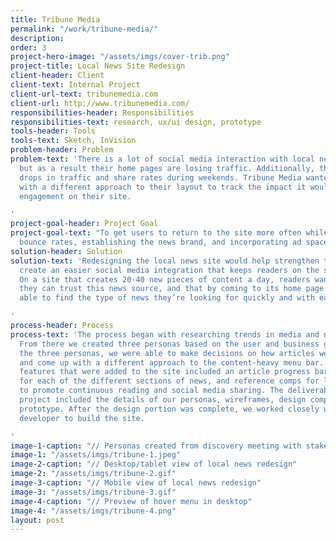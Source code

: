 ```yaml
---
title: Tribune Media
permalink: "/work/tribune-media/"
description: 
order: 3
project-hero-image: "/assets/imgs/cover-trib.png"
project-title: Local News Site Redesign
client-header: Client
client-text: Internal Project
client-url-text: tribunemedia.com
client-url: http://www.tribunemedia.com/
responsibilities-header: Responsibilities
responsibilities-text: research, ux/ui design, prototype
tools-header: Tools
tools-text: Sketch, InVision
problem-header: Problem
problem-text: 'There is a lot of social media interaction with local news articles,
  but as a result their home pages are losing traffic. Additionally, there are noticeable
  drops in traffic and share rates during weekends. Tribune Media wanted to experiment
  with a different approach to their layout to track the impact it would have with
  engagement on their site.

'
project-goal-header: Project Goal
project-goal-text: "To get users to return to the site more often while lowering the
  bounce rates, establishing the news brand, and incorporating ad space. \n"
solution-header: Solution
solution-text: 'Redesigning the local news site would help strengthen the brand and
  create an easier social media integration that keeps readers on the site longer.
  On a site that creates 20-40 new pieces of content a day, readers want to know that
  they can trust this news source, and that by coming to its home page they’ll be
  able to find the type of news they’re looking for quickly and with ease.

'
process-header: Process
process-text: 'The process began with researching trends in media and news sites.
  From there we created three personas based on the user and business goals. Using
  the three personas, we were able to make decisions on how articles were presented
  and come up with a different approach to the content-heavy menu bar. Some of the
  features that were added to the site included an article progress bar, accent colors
  for each of the different sections of news, and reference comps for last noted feature
  to promote continuous reading and social media sharing. The deliverables for this
  project included the details of our personas, wireframes, design comps, and an InVision
  prototype. After the design portion was complete, we worked closely with our in-house
  developer to build the site.

'
image-1-caption: "// Personas created from discovery meeting with stakeholders"
image-1: "/assets/imgs/tribune-1.jpeg"
image-2-caption: "// Desktop/tablet view of local news redesign"
image-2: "/assets/imgs/tribune-2.gif"
image-3-caption: "// Mobile view of local news redesign"
image-3: "/assets/imgs/tribune-3.gif"
image-4-caption: "// Preview of hover menu in desktop"
image-4: "/assets/imgs/tribune-4.png"
layout: post
---
```


